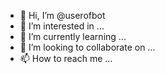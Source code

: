 - 👋 Hi, I’m @userofbot
- 👀 I’m interested in ...
- 🌱 I’m currently learning ...
- 💞️ I’m looking to collaborate on ...
- 📫 How to reach me ...

<!---
userofbot/userofbot is a ✨ special ✨ repository because its `README.md` (this file) appears on your GitHub profile.
You can click the Preview link to take a look at your changes.
--->
